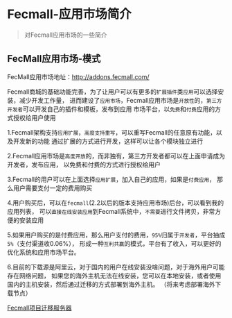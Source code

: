 Fecmall-应用市场简介
===============

> 对Fecmall应用市场的一些简介


FecMall应用市场-模式
-----------

FecMall应用市场地址：http://addons.fecmall.com/

Fecmall商城的基础功能完善，为了让用户可以有更多的`扩展插件`类`应用`可以选择安装，减少开发工作量，
进而建设了`应用市场`，Fecmall应用市场是`开放性`的，`第三方开发者`可以开发自己的插件和模板，发布到应用
市场平台，以`免费`和`付费`应用的方式授权给用户使用


1.Fecmall架构支持`应用扩展`，`高度支持重写`，可以重写Fecmall的任意原有功能，以及开发新的功能
通过扩展的方式进行开发，这样可以让各个模块独立进行

2.Fecmall应用市场是`高度开放`的，而非独有，第三方开发者都可以在上面申请成为开发者，发布应用，
以免费和付费的方式进行授权给用户

3.Fecmall的用户可以在上面选择`应用扩展`，加入自己的应用，如果是`付费应用`，
那么用户需要支付一定的费用购买

4.用户购买后，可以在`fecmall`(2.2以后的版本支持应用市场)后台，可以看到我的应用列表，
可以`直接在线安装应用`到Fecmall系统中，`不需要`进行文件拷贝，非常方便的安装应用

5.如果用户购买的是付费应用，那么用户支付的费用，`95%`归属于`开发者`，平台抽成`5%`（支付渠道收0.06%），
形成一种`互利共赢`的模式，平台有了收入，可以更好的优化系统和应用市场平台。


6.目前的下载源是阿里云，对于国内的用户在线安装没啥问题，对于海外用户可能存在网络问题，
如果您的海外主机无法在线安装，您可以在本地安装，或者使用国内的主机安装，然后通过迁移的方式部署到海外主机。
（将来考虑部署海外下载节点）

[Fecmall项目迁移服务器](http://www.fecmall.com/doc/fecshop-guide/instructions/cn-2.0/guide-fecmall_host_change.html)












